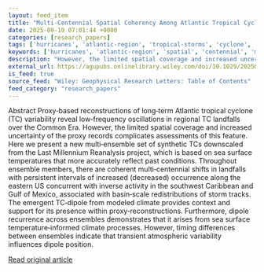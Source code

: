 ```yaml
---
layout: feed_item
title: "Multi‐Centennial Spatial Coherency Among Atlantic Tropical Cyclones From Simulated and Reconstructed Storm Records"
date: 2025-09-19 07:01:44 +0000
categories: [research_papers]
tags: ['hurricanes', 'atlantic-region', 'tropical-storms', 'cyclone', 'urgent']
keywords: ['hurricanes', 'atlantic-region', 'spatial', 'centennial', 'multi', 'cyclone', 'tropical-storms', 'urgent']
description: "However, the limited spatial coverage and increased uncertainty of the proxy records complicates assessments of this feature"
external_url: https://agupubs.onlinelibrary.wiley.com/doi/10.1029/2025GL116642?af=R
is_feed: true
source_feed: "Wiley: Geophysical Research Letters: Table of Contents"
feed_category: "research_papers"
---
```


Abstract Proxy‐based reconstructions of long‐term Atlantic tropical cyclone (TC) variability reveal low‐frequency oscillations in regional TC landfalls over the Common Era. However, the limited spatial coverage and increased uncertainty of the proxy records complicates assessments of this feature. Here we present a new multi‐ensemble set of synthetic TCs downscaled from the Last Millennium Reanalysis project, which is based on sea surface temperatures that more accurately reflect past conditions. Throughout ensemble members, there are coherent multi‐centennial shifts in landfalls with persistent intervals of increased (decreased) occurrence along the eastern US concurrent with inverse activity in the southwest Caribbean and Gulf of Mexico, associated with basin‐scale redistributions of storm tracks. The emergent TC‐dipole from modeled climate provides context and support for its presence within proxy‐reconstructions. Furthermore, dipole recurrence across ensembles demonstrates that it arises from sea surface temperature‐informed climate processes. However, timing differences between ensembles indicate that transient atmospheric variability influences dipole position.

[Read original article](https://agupubs.onlinelibrary.wiley.com/doi/10.1029/2025GL116642?af=R)
